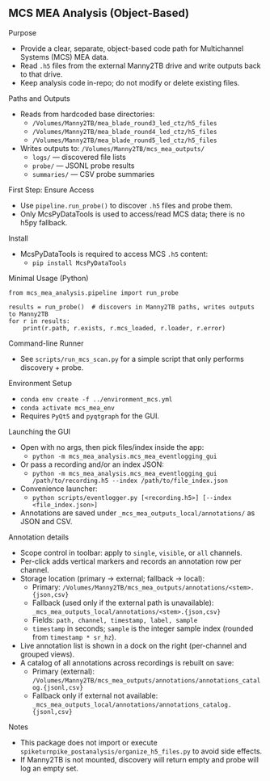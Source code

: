 MCS MEA Analysis (Object-Based)
--------------------------------

Purpose
- Provide a clear, separate, object-based code path for Multichannel Systems (MCS) MEA data.
- Read `.h5` files from the external Manny2TB drive and write outputs back to that drive.
- Keep analysis code in-repo; do not modify or delete existing files.

Paths and Outputs
- Reads from hardcoded base directories:
  - `/Volumes/Manny2TB/mea_blade_round3_led_ctz/h5_files`
  - `/Volumes/Manny2TB/mea_blade_round4_led_ctz/h5_files`
  - `/Volumes/Manny2TB/mea_blade_round5_led_ctz/h5_files`
- Writes outputs to: `/Volumes/Manny2TB/mcs_mea_outputs/`
  - `logs/` — discovered file lists
  - `probe/` — JSONL probe results
  - `summaries/` — CSV probe summaries

First Step: Ensure Access
- Use `pipeline.run_probe()` to discover `.h5` files and probe them.
- Only McsPyDataTools is used to access/read MCS data; there is no h5py fallback.

Install
- McsPyDataTools is required to access MCS `.h5` content:
  - `pip install McsPyDataTools`

Minimal Usage (Python)
```
from mcs_mea_analysis.pipeline import run_probe

results = run_probe()  # discovers in Manny2TB paths, writes outputs to Manny2TB
for r in results:
    print(r.path, r.exists, r.mcs_loaded, r.loader, r.error)
```

Command-line Runner
- See `scripts/run_mcs_scan.py` for a simple script that only performs discovery + probe.

Environment Setup
- `conda env create -f ../environment_mcs.yml`
- `conda activate mcs_mea_env`
- Requires `PyQt5` and `pyqtgraph` for the GUI.

Launching the GUI
- Open with no args, then pick files/index inside the app:
  - `python -m mcs_mea_analysis.mcs_mea_eventlogging_gui`
- Or pass a recording and/or an index JSON:
  - `python -m mcs_mea_analysis.mcs_mea_eventlogging_gui /path/to/recording.h5 --index /path/to/file_index.json`
- Convenience launcher:
  - `python scripts/eventlogger.py [<recording.h5>] [--index <file_index.json>]`
- Annotations are saved under `_mcs_mea_outputs_local/annotations/` as JSON and CSV.

Annotation details
- Scope control in toolbar: apply to `single`, `visible`, or `all` channels.
- Per-click adds vertical markers and records an annotation row per channel.
- Storage location (primary → external; fallback → local):
  - Primary: `/Volumes/Manny2TB/mcs_mea_outputs/annotations/<stem>.{json,csv}`
  - Fallback (used only if the external path is unavailable): `_mcs_mea_outputs_local/annotations/<stem>.{json,csv}`
  - Fields: `path, channel, timestamp, label, sample`
  - `timestamp` in seconds; `sample` is the integer sample index (rounded from `timestamp * sr_hz`).
- Live annotation list is shown in a dock on the right (per-channel and grouped views).
- A catalog of all annotations across recordings is rebuilt on save:
  - Primary (external): `/Volumes/Manny2TB/mcs_mea_outputs/annotations/annotations_catalog.{jsonl,csv}`
  - Fallback only if external not available: `_mcs_mea_outputs_local/annotations/annotations_catalog.{jsonl,csv}`

Notes
- This package does not import or execute `spiketurnpike_postanalysis/organize_h5_files.py` to avoid side effects.
- If Manny2TB is not mounted, discovery will return empty and probe will log an empty set.

